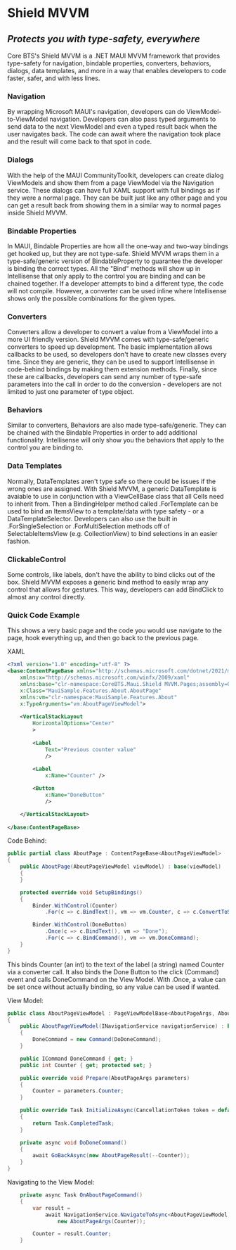 # Shield MVVM
## _Protects you with type-safety, everywhere_

Core BTS's Shield MVVM is a .NET MAUI MVVM framework that provides type-safety for navigation, bindable properties, converters, behaviors, dialogs, data templates, and more in a way that enables developers to code faster, safer, and with less lines.

### Navigation
By wrapping Microsoft MAUI's navigation, developers can do ViewModel-to-ViewModel navigation. Developers can also pass typed arguments to send data to the next ViewModel and even a typed result back when the user navigates back. The code can await where the navigation took place and the result will come back to that spot in code.

### Dialogs
With the help of the MAUI CommunityToolkit, developers can create dialog ViewModels and show them from a page ViewModel via the Navigation service. These dialogs can have full XAML support with full bindings as if they were a normal page. They can be built just like any other page and you can get a result back from showing them in a similar way to normal pages inside Shield MVVM.

### Bindable Properties
In MAUI, Bindable Properties are how all the one-way and two-way bindings get hooked up, but they are not type-safe. Shield MVVM wraps them in a type-safe/generic version of BindableProperty to guarantee the developer is binding the correct types. All the "Bind" methods will show up in Intellisense that only apply to the control you are binding and can be chained together. If a developer attempts to bind a different type, the code will not compile. However, a converter can be used inline where Intellisense shows only the possible combinations for the given types.

### Converters
Converters allow a developer to convert a value from a ViewModel into a more UI friendly version. Shield MVVM comes with type-safe/generic converters to speed up development. The basic implementation allows callbacks to be used, so developers don't have to create new classes every time. Since they are generic, they can be used to support Intellisense in code-behind bindings by making them extension methods. Finally, since these are callbacks, developers can send any number of type-safe parameters into the call in order to do the conversion - developers are not limited to just one parameter of type object.

### Behaviors
Similar to converters, Behaviors are also made type-safe/generic. They can be chained with the Bindable Properties in order to add additional functionality. Intellisense will only show you the behaviors that apply to the control you are binding to.

### Data Templates
Normally, DataTemplates aren't type safe so there could be issues if the wrong ones are assigned. With Shield MVVM, a generic DataTemplate is avaiable to use in conjunction with a ViewCellBase class that all Cells need to inherit from. Then a BindingHelper method called .ForTemplate can be used to bind an ItemsView to a template/data with type safety - or a DataTemplateSelector. Developers can also use the built in .ForSingleSelection or .ForMultiSelection methods off of SelectableItemsView (e.g. CollectionView) to bind selections in an easier fashion.

### ClickableControl
Some controls, like labels, don't have the ability to bind clicks out of the box. Shield MVVM exposes a generic bind method to easily wrap any control that allows for gestures. This way, developers can add BindClick to almost any control directly.

### Quick Code Example

This shows a very basic page and the code you would use navigate to the page, hook everything up, and then go back to the previous page.

XAML
```xml
<?xml version="1.0" encoding="utf-8" ?>
<base:ContentPageBase xmlns="http://schemas.microsoft.com/dotnet/2021/maui"
    xmlns:x="http://schemas.microsoft.com/winfx/2009/xaml"
    xmlns:base="clr-namespace:CoreBTS.Maui.Shield MVVM.Pages;assembly=CoreBTS.Maui.Shield MVVM"
    x:Class="MauiSample.Features.About.AboutPage"
    xmlns:vm="clr-namespace:MauiSample.Features.About"
    x:TypeArguments="vm:AboutPageViewModel">
    
    <VerticalStackLayout
        HorizontalOptions="Center"
        >
        
        <Label
            Text="Previous counter value" 
            />
        
        <Label 
            x:Name="Counter" />

        <Button
            x:Name="DoneButton"
            />

    </VerticalStackLayout>
    
</base:ContentPageBase>
```

Code Behind:
```csharp
public partial class AboutPage : ContentPageBase<AboutPageViewModel>
{
    public AboutPage(AboutPageViewModel viewModel) : base(viewModel)
    {
    }

    protected override void SetupBindings()
    {
        Binder.WithControl(Counter)
            .For(c => c.BindText(), vm => vm.Counter, c => c.ConvertToString());

        Binder.WithControl(DoneButton)
            .Once(c => c.BindText(), vm => "Done");
            .For(c => c.BindCommand(), vm => vm.DoneCommand);
    }
}
```
This binds Counter (an int) to the text of the label (a string) named Counter via a converter call. It also binds the Done Button to the click (Command) event and calls DoneCommand on the View Model. With .Once, a value can be set once without actually binding, so any value can be used if wanted.

View Model:
```csharp
public class AboutPageViewModel : PageViewModelBase<AboutPageArgs, AboutPageResult>
{
    public AboutPageViewModel(INavigationService navigationService) : base(navigationService)
    {
        DoneCommand = new Command(DoDoneCommand);
    }

    public ICommand DoneCommand { get; }
    public int Counter { get; protected set; }

    public override void Prepare(AboutPageArgs parameters)
    {
        Counter = parameters.Counter;
    }

    public override Task InitializeAsync(CancellationToken token = default)
    {
        return Task.CompletedTask;
    }

    private async void DoDoneCommand()
    {
        await GoBackAsync(new AboutPageResult(--Counter));
    }
}
```

Navigating to the View Model:
```csharp
    private async Task OnAboutPageCommand()
    {
        var result = 
            await NavigationService.NavigateToAsync<AboutPageViewModel, AboutPageArgs, AboutPageResult>(
                new AboutPageArgs(Counter));

        Counter = result.Counter;
    }
```
